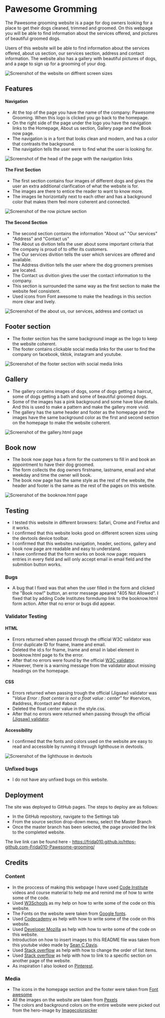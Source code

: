 # Pawesome Gromming

The Pawesome grooming website is a page for dog owners looking for a place to get their dogs cleaned, trimmed and groomed. 
On this webpage you will be able to find information about the services offered, and pictures of beautiful groomed dogs. 

Users of this website will be able to find information about the services offered, about us section, our services section, address and contact information. 
The website also has a gallery with beautiful pictures of dogs, and a page to sign up for a grooming of your dog. 

![Screenshot of the website on diffrent screen sizes](https://user-images.githubusercontent.com/129947589/240970731-6b7d71e9-f187-470c-b0c7-64016dfd34f4.png)

## Features

#### Navigation
- At the top of the page you have the name of the company: Pawesome Grooming. When this logo is clicked you go back to the homepage.  
- On the right side of the page under the logo you have the navigation links to the Homepage, About us section, Gallery page and the Book now page.
- The navigation is in a font that looks clean and modern, and has a color that contrasts the background. 
- The navigation tells the user were to find what the user is looking for. 

![Screenshot of the head of the page with the navigation links](https://user-images.githubusercontent.com/129947589/240970784-042dbf01-195d-4836-bf91-9b02ec888a7b.png)
#### The First Section

- The first section contains four images of different dogs and gives the user an extra additional clarification of what the website is for. 
- The images are there to entice the reader to want to know more.
- The images lie horizontally next to each other and has a background color that makes them feel more coherent and connected. 

![Screenshot of the row picture section](https://user-images.githubusercontent.com/129947589/240865800-1733538a-2c3a-4cb0-870d-5fc34f29fb78.png)
#### The Second Section

- The second section contains the information "About us" "Our services" "Address" and "Contact us"
- The About us divition tells the user about some important criteria that the company is proud of to offer its customers. 
- The Our services divition tells the user which services are offered and available.
- The Address divition tells the user where the dog groomers premises are located. 
- The Contact us divition gives the user the contact information to the company. 
- This section is surrounded the same way as the first section to make the website feel consistent. 
- Used icons from Font awesome to make the headings in this section more clear and lively.

![Screenshot of the about us, our services, address and contact us](https://user-images.githubusercontent.com/129947589/240256588-26c75357-d96e-4ec0-a9c2-1dd2c5d8ec70.png)
## Footer section
- The footer section has the same background image as the logo to keep the website coherent. 
- The footer contains clickable social media links for the user to find the company on facebook, tiktok, instagram and youtube. 

![Screenshot of the footer section with social media links](https://user-images.githubusercontent.com/129947589/240261458-9d13d883-7322-46eb-9b51-2b1f057c25aa.png)
## Gallery

- The gallery contains images of dogs, some of dogs getting a haircut, some of dogs getting a bath and some of beautiful groomed dogs. 
- Some of the images has a pink background and some have blue details. And this is used to make a pattern and make the gallery more vivid. 
- The gallery has the same header and footer as the homepage and the images have the same background color as the first and second section on the homepage to make the website coherent.  

![Screenshot of the gallery.html page](https://user-images.githubusercontent.com/129947589/240970839-dc7a90b5-b0cd-4c89-b5b5-c0d2a7e3112c.png)
## Book now 

- The book now page has a form for the customers to fill in and book an appointment to have their dog groomed. 
- The form collects the dog owners firstname, lastname, email and what weekday and time the owner will book. 
- The book now page has the same style as the rest of the website, the header and footer is the same as the rest of the pages on this website. 

![Screenshot of the booknow.html page](https://user-images.githubusercontent.com/129947589/240970893-e6322eaa-a27c-4ac9-8d15-246bec71de03.png)
## Testing
- I tested this website in different browsers: Safari, Crome and Firefox and it works. 
- I confirmed that this website looks good on different screen sizes using the devtools device toolbar. 
- I confirmed that this websites navigation, header, sections, gallery and book now page are readable and easy to understand.  
- I have confirmed that the form works on book now page: requiers entries in every field and will only accept email in email field and the submition button works. 

### Bugs
- A bug that I fixed was that when the user filled in the form and clicked the "Book now!" button, an error messege apeared "405 Not Allowed". I fixed that by adding Code Institutes formdump link to the booknow.html form action. After that no error or bugs did appear. 


### Validator Testing

#### HTML
- Errors returned when passed through the official W3C validator was Error duplicate ID for fname, lname and email.  
- Deleted the id:s for fname, lname and email in label element in booknow.html page to fix the error. 
- After that no errors were found by the official [W3C validator](https://validator.w3.org/nu/?doc=https%3A%2F%2Ffrida010.github.io%2Fhttps-github.com-Frida010-Pawesome-grooming%2F). 
- However, there is a warning message from the validator about missing headings on the homepage. 

#### CSS
- Errors returned when passing trough the official (Jigsaw) validator was "_Value Error : float center is not a float value : center_" for #services, #address, #contact and #about
- Deleted the float center value in the style.css. 
- After that no errors were returned when passing through the official [(Jigsaw) validator](https://jigsaw.w3.org/css-validator/validator?uri=https%3A%2F%2Ffrida010.github.io%2Fhttps-github.com-Frida010-Pawesome-grooming%2F&profile=css3svg&usermedium=all&warning=1&vextwarning=&lang=en).

#### Accessibility
- I confirmed that the fonts and colors used on the website are easy to read and accessible by running it through lighthouse in devtools. 

![Screenshot of the lighthouse in devtools](https://user-images.githubusercontent.com/129947589/241943628-01c87c37-b121-4746-b564-b03458af9977.png)

### Unfixed bugs

- I do not have any unfixed bugs on this website. 

## Deployment

The site was deployed to GitHub pages. The steps to deploy are as follows:
- In the GitHub repository, navigate to the Settings tab
- From the source section drop-down menu, select the Master Branch
- Once the master branch has been selected, the page provided the link to the completed website.

The live link can be found here - https://frida010.github.io/https-github.com-Frida010-Pawesome-grooming/

## Credits

### Content
- In the proccess of making this webpage I have used [Code Institute](https://codeinstitute.net/) videos and course material to help me and remind me of how to write some of the code. 
- Used [W3Schools](https://www.w3schools.com/) as my help on how to write some of the code on this website. 
- The Fonts on the website were taken from [Google fonts](https://fonts.google.com/).
- Used [Codecademy](https://www.codecademy.com/) as help with how to write some of the code on this website. 
- Used [Developer Mozilla](https://developer.mozilla.org/en-US/) as help with how to write some of the code on this website. 
- Introduction on how to insert images to this README file was taken from this youtube video made by [Sean C Davis](https://www.youtube.com/watch?v=Ljj1wGFJqPY&ab_channel=SeanCDavis).
- Used [Stack overflow](https://stackoverflow.com/questions/39217732/is-it-possible-to-change-the-order-of-list-items-using-css3) as help with how to change the order of list items. 
- Used [Stack overflow](https://stackoverflow.com/questions/17687328/getting-a-link-to-go-to-a-specific-section-on-another-page) as help with how to link to a specific section on another page of the website. 
- As inspiration I also looked on [Pinterest](https://www.pinterest.com/). 

### Media
- The icons in the homepage section and the footer were taken from [Font awesome](https://fontawesome.com/)
- All the images on the website are taken from [Pexels](https://www.pexels.com/)
- The colors and background colors on the entire website were picked out from the hero-image by [Imagecolorpicker](https://imagecolorpicker.com/) 

